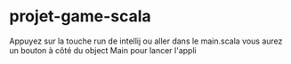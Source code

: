 # projet-game-scala

Appuyez sur la touche run de intellij ou aller dans le main.scala vous aurez un bouton à côté du object Main pour lancer l'appli